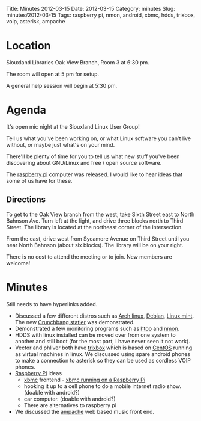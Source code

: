 Title: Minutes 2012-03-15
Date: 2012-03-15
Category: minutes 
Slug: minutes/2012-03-15
Tags: raspberry pi, nmon, android, xbmc, hdds, trixbox, voip, asterisk, ampache

Location
========

Siouxland Libraries Oak View Branch, Room 3 at 6:30 pm.

The room will open at 5 pm for setup.

A general help session will begin at 5:30 pm.

Agenda
======

It's open mic night at the Siouxland Linux User Group!

Tell us what you've been working on, or what Linux software you can't
live without, or maybe just what's on your mind.

There'll be plenty of time for you to tell us what new stuff you've been
discovering about GNU/Linux and free / open source software.

<!-- PELICAN_BEGIN_SUMMARY -->
The [raspberry pi](http://www.raspberrypi.org/) computer was released. I
would like to hear ideas that some of us have for these.
<!-- PELICAN_END_SUMMARY -->

Directions
----------

To get to the Oak View branch from the west, take Sixth Street east to
North Bahnson Ave. Turn left at the light, and drive three blocks north
to Third Street. The library is located at the northeast corner of the
intersection.

From the east, drive west from Sycamore Avenue on Third Street until you
near North Bahnson (about six blocks). The library will be on your
right.

There is no cost to attend the meeting or to join. New members are
welcome!

Minutes
=======

Still needs to have hyperlinks added.

-   Discussed a few different distros such as [Arch
    linux](http://www.archlinux.org/), [Debian](http://www.debian.org/),
    [Linux mint](http://linuxmint.com/). The new [Crunchbang
    statler](http://crunchbanglinux.org/) was demonstrated.
-   Demonstrated a few monitoring programs such as
    [htop](http://htop.sourceforge.net/) and
    [nmon](http://nmon.sourceforge.net/pmwiki.php).
-   HDDS with linux installed can be moved over from one system to
    another and still boot (for the most part, I have never seen it not
    work).
-   Vector and phliver both have [trixbox](http://fonality.com/trixbox/)
    which is based on [CentOS](http://www.centos.org/) running as
    virtual machines in linux. We discussed using spare android phones
    to make a connection to asterisk so they can be used as cordless
    VOIP phones.
-   [Raspberry Pi](http://www.raspberrypi.org/) ideas
    -   [xbmc](http://xbmc.org/) frontend - [xbmc running on a Raspberry
        Pi](http://www.raspberrypi.org/archives/571)
    -   hooking it up to a cell phone to do a mobile internet radio
        show. (doable with android?)
    -   car computer. (doable with android?)
    -   There are alternatives to raspberry pi
-   We discussed the [ampache](http://ampache.org/) web based music
    front end.

